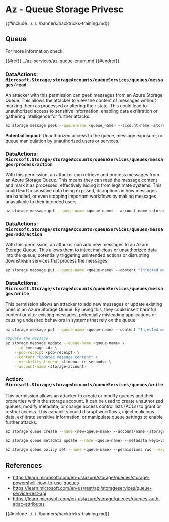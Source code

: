# Az - Queue Storage Privesc

{{#include ../../../banners/hacktricks-training.md}}

## Queue

For more information check:

{{#ref}}
../az-services/az-queue-enum.md
{{#endref}}

### DataActions: `Microsoft.Storage/storageAccounts/queueServices/queues/messages/read`

An attacker with this permission can peek messages from an Azure Storage Queue. This allows the attacker to view the content of messages without marking them as processed or altering their state. This could lead to unauthorized access to sensitive information, enabling data exfiltration or gathering intelligence for further attacks.

```bash
az storage message peek --queue-name <queue_name> --account-name <storage_account>
```

**Potential Impact**: Unauthorized access to the queue, message exposure, or queue manipulation by unauthorized users or services.

### DataActions: `Microsoft.Storage/storageAccounts/queueServices/queues/messages/process/action`

With this permission, an attacker can retrieve and process messages from an Azure Storage Queue. This means they can read the message content and mark it as processed, effectively hiding it from legitimate systems. This could lead to sensitive data being exposed, disruptions in how messages are handled, or even stopping important workflows by making messages unavailable to their intended users.

```bash
az storage message get --queue-name <queue_name> --account-name <storage_account>
```

### DataActions: `Microsoft.Storage/storageAccounts/queueServices/queues/messages/add/action`

With this permission, an attacker can add new messages to an Azure Storage Queue. This allows them to inject malicious or unauthorized data into the queue, potentially triggering unintended actions or disrupting downstream services that process the messages.

```bash
az storage message put --queue-name <queue-name> --content "Injected malicious message" --account-name <storage-account>
```

### DataActions: `Microsoft.Storage/storageAccounts/queueServices/queues/messages/write`

This permission allows an attacker to add new messages or update existing ones in an Azure Storage Queue. By using this, they could insert harmful content or alter existing messages, potentially misleading applications or causing undesired behaviors in systems that rely on the queue.

```bash
az storage message put --queue-name <queue-name> --content "Injected malicious message" --account-name <storage-account>

#Update the message
az storage message update --queue-name <queue-name> \
    --id <message-id> \
    --pop-receipt <pop-receipt> \
    --content "Updated message content" \
    --visibility-timeout <timeout-in-seconds> \
    --account-name <storage-account>
```

### Action: `Microsoft.Storage/storageAccounts/queueServices/queues/write`

This permission allows an attacker to create or modify queues and their properties within the storage account. It can be used to create unauthorized queues, modify metadata, or change access control lists (ACLs) to grant or restrict access. This capability could disrupt workflows, inject malicious data, exfiltrate sensitive information, or manipulate queue settings to enable further attacks.

```bash
az storage queue create --name <new-queue-name> --account-name <storage-account>

az storage queue metadata update --name <queue-name> --metadata key1=value1 key2=value2 --account-name <storage-account>

az storage queue policy set --name <queue-name> --permissions rwd --expiry 2024-12-31T23:59:59Z --account-name <storage-account>
```

## References

- https://learn.microsoft.com/en-us/azure/storage/queues/storage-powershell-how-to-use-queues
- https://learn.microsoft.com/en-us/rest/api/storageservices/queue-service-rest-api
- https://learn.microsoft.com/en-us/azure/storage/queues/queues-auth-abac-attributes

{{#include ../../../banners/hacktricks-training.md}}





